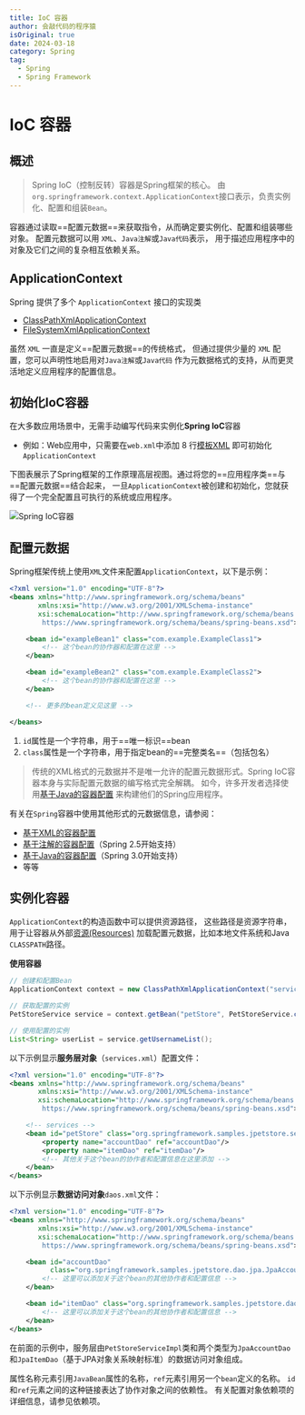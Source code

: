 ```yaml
---
title: IoC 容器
author: 会敲代码的程序猿
isOriginal: true
date: 2024-03-18
category: Spring
tag:
  - Spring
  - Spring Framework
---
```


# IoC 容器

## 概述

> Spring IoC（控制反转）容器是Spring框架的核心。
> 由 `org.springframework.context.ApplicationContext`接口表示，负责实例化、配置和组装`Bean`。

容器通过读取==配置元数据==来获取指令，从而确定要实例化、配置和组装哪些对象。
配置元数据可以用 `XML`、`Java注解`或`Java代码`表示， 用于描述应用程序中的对象及它们之间的复杂相互依赖关系。

## ApplicationContext

Spring 提供了多个 `ApplicationContext` 接口的实现类

* [ClassPathXmlApplicationContext](https://docs.spring.io/spring-framework/docs/6.1.5/javadoc-api/org/springframework/context/support/ClassPathXmlApplicationContext.html)
* [FileSystemXmlApplicationContext](https://docs.spring.io/spring-framework/docs/6.1.5/javadoc-api/org/springframework/context/support/FileSystemXmlApplicationContext.html)

虽然 `XML` 一直是定义==配置元数据==的传统格式， 但通过提供少量的 `XML` 配置，您可以声明性地启用对`Java注解`或`Java代码`
作为元数据格式的支持，从而更灵活地定义应用程序的配置信息。

## 初始化IoC容器

在大多数应用场景中，无需手动编写代码来实例化**Spring IoC**容器

* 例如：Web应用中，只需要在`web.xml`中添加 8
  行[模板XML](https://docs.spring.io/spring-framework/reference/core/beans/context-introduction.html#context-create)
  即可初始化`ApplicationContext`

下图表展示了Spring框架的工作原理高层视图。通过将您的==应用程序类==与==配置元数据==结合起来，
一旦`ApplicationContext`被创建和初始化，您就获得了一个完全配置且可执行的系统或应用程序。

![Spring IoC容器](http://img.geekyspace.cn/pictures/2024/202403181756387.png)

## 配置元数据

Spring框架传统上使用`XML`文件来配置`ApplicationContext`，以下是示例：

```xml
<?xml version="1.0" encoding="UTF-8"?>
<beans xmlns="http://www.springframework.org/schema/beans"
       xmlns:xsi="http://www.w3.org/2001/XMLSchema-instance"
       xsi:schemaLocation="http://www.springframework.org/schema/beans
		https://www.springframework.org/schema/beans/spring-beans.xsd">

    <bean id="exampleBean1" class="com.example.ExampleClass1">
        <!-- 这个bean的协作器和配置在这里 -->
    </bean>

    <bean id="exampleBean2" class="com.example.ExampleClass2">
        <!-- 这个bean的协作器和配置在这里 -->
    </bean>

    <!-- 更多的bean定义见这里 -->

</beans>
```

1. `id`属性是一个字符串，用于==唯一标识==bean
2. `class`属性是一个字符串，用于指定bean的==完整类名==（包括包名）

> 传统的XML格式的元数据并不是唯一允许的配置元数据形式。Spring IoC容器本身与实际配置元数据的编写格式完全解耦。
> 如今，许多开发者选择使用[基于Java的容器配置](https://docs.spring.io/spring-framework/reference/core/beans/java.html)
> 来构建他们的Spring应用程序。

有关在`Spring`容器中使用其他形式的元数据信息，请参阅：

* [基于XML的容器配置](https://docs.spring.io/spring-framework/reference/core/beans/dependencies/factory-properties-detailed.html)
* [基于注解的容器配置](https://docs.spring.io/spring-framework/reference/core/beans/annotation-config.html)（Spring
  2.5开始支持）
* [基于Java的容器配置](https://docs.spring.io/spring-framework/reference/core/beans/java.html)（Spring 3.0开始支持）
* 等等

## 实例化容器

`ApplicationContext`的构造函数中可以提供资源路径，
这些路径是资源字符串，用于让容器从外部[资源(Resources)](https://docs.spring.io/spring-framework/reference/core/resources.html)
加载配置元数据，比如本地文件系统和Java `CLASSPATH`路径。

**使用容器**

```java
// 创建和配置Bean
ApplicationContext context = new ClassPathXmlApplicationContext("services.xml", "daos.xml");

// 获取配置的实例
PetStoreService service = context.getBean("petStore", PetStoreService.class);

// 使用配置的实例
List<String> userList = service.getUsernameList();
```

以下示例显示**服务层对象**（`services.xml`）配置文件：

```xml
<?xml version="1.0" encoding="UTF-8"?>
<beans xmlns="http://www.springframework.org/schema/beans"
       xmlns:xsi="http://www.w3.org/2001/XMLSchema-instance"
       xsi:schemaLocation="http://www.springframework.org/schema/beans
		https://www.springframework.org/schema/beans/spring-beans.xsd">

    <!-- services -->
    <bean id="petStore" class="org.springframework.samples.jpetstore.services.PetStoreServiceImpl">
        <property name="accountDao" ref="accountDao"/>
        <property name="itemDao" ref="itemDao"/>
        <!-- 其他关于这个bean的协作者和配置信息在这里添加 -->
    </bean>
</beans>
```

以下示例显示**数据访问对象**`daos.xml`文件：

```xml
<?xml version="1.0" encoding="UTF-8"?>
<beans xmlns="http://www.springframework.org/schema/beans"
       xmlns:xsi="http://www.w3.org/2001/XMLSchema-instance"
       xsi:schemaLocation="http://www.springframework.org/schema/beans
		https://www.springframework.org/schema/beans/spring-beans.xsd">

    <bean id="accountDao"
          class="org.springframework.samples.jpetstore.dao.jpa.JpaAccountDao">
        <!-- 这里可以添加关于这个bean的其他协作者和配置信息 -->
    </bean>

    <bean id="itemDao" class="org.springframework.samples.jpetstore.dao.jpa.JpaItemDao">
        <!-- 这里可以添加关于这个bean的其他协作者和配置信息 -->
    </bean>
</beans>
```

在前面的示例中，服务层由`PetStoreServiceImpl`类和两个类型为`JpaAccountDao`和`JpaItemDao`（基于JPA对象关系映射标准）的数据访问对象组成。

属性名称元素引用`JavaBean`属性的名称，`ref`元素引用另一个`bean`定义的名称。
`id`和`ref`元素之间的这种链接表达了协作对象之间的依赖性。
有关配置对象依赖项的详细信息，请参见依赖项。
